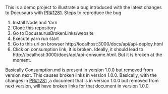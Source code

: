 This is a demo project to illustrate a bug introduced with the latest changes to Docusaurs with [PR#1281](https://github.com/facebook/Docusaurus/pull/1281). 
Steps to reproduce the bug
1. Install Node and Yarn
2. Clone this repository
3. Go to DocusaurusBrokenLinks/website
4. Execute yarn run start
5. Go to this url on browser http://localhost:3000/docs/api/api-deploy.html
6. Click on consumption link, it is broken. Ideally, it should lead to http://localhost:3000/docs/api/api-consume.html. But it is broken at the moment.

Basically Consumption.md is present in version 1.0.0 but removed from version next. This causes broken links in version 1.0.0.
Basically, with the changes in [PR#1281](https://github.com/facebook/Docusaurus/pull/1281) ,a document that is in version 1.0.0 but removed from next version, will have broken links for that document in version 1.0.0.
